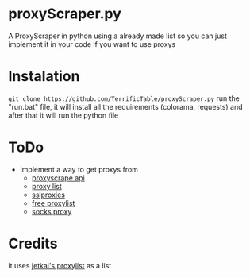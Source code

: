 # proxyScraper.py
A ProxyScraper in python using  a already made list so you can just implement it in your code if you want to use proxys

# Instalation
```git clone https://github.com/TerrificTable/proxyScraper.py```
run the "run.bat" file, it will install all the requirements (colorama, requests) and after that it will run the python file

# ToDo
  - Implement a way to get proxys from 
    - [proxyscrape api](https://api.proxyscrape.com/?request=getproxies&proxytype=https)
    - [proxy list](https://www.proxy-list.download/api/v1/get?type=http&anon=elite)
    - [sslproxies](http://sslproxies.org)
    - [free proxylist](http://free-proxy-list.net)
    - [socks proxy](http://socks-proxy.net)

# Credits
it uses [jetkai's proxylist](https://github.com/jetkai/proxy-list) as a list
